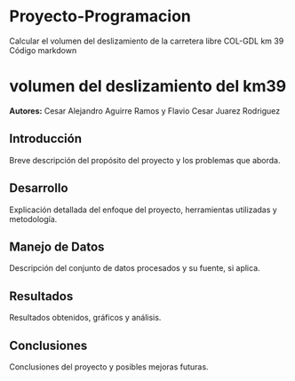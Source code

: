 # Proyecto-Programacion
Calcular el volumen del deslizamiento de la carretera libre COL-GDL km 39
Código markdown
# volumen del deslizamiento del km39
**Autores:** Cesar Alejandro Aguirre Ramos y Flavio Cesar Juarez Rodriguez 

## Introducción
Breve descripción del propósito del proyecto y los problemas que aborda.

## Desarrollo
Explicación detallada del enfoque del proyecto, herramientas utilizadas y metodología.

## Manejo de Datos
Descripción del conjunto de datos procesados y su fuente, si aplica.

## Resultados
Resultados obtenidos, gráficos y análisis.

## Conclusiones
Conclusiones del proyecto y posibles mejoras futuras.
